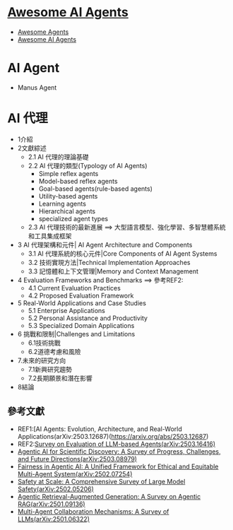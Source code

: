 # [Awesome AI Agents](Awesome_AI_Agents.md)
- [Awesome Agents](https://github.com/kyrolabs/awesome-agents)
- [Awesome AI Agents](https://github.com/e2b-dev/awesome-ai-agents)
# AI Agent
- Manus Agent
# AI 代理
- 1介紹
- 2文獻綜述
  - 2.1 AI 代理的理論基礎
  - 2.2 AI 代理的類型(Typology of AI Agents)
    - Simple reflex agents
    - Model-based reflex agents
    - Goal-based agents(rule-based agents)
    - Utility-based agents
    - Learning agents
    - Hierarchical agents
    - specialized agent types 
  - 2.3 AI 代理技術的最新進展 ==> 大型語言模型、強化學習、多智慧體系統和工具集成框架
- 3 AI 代理架構和元件| AI Agent Architecture and Components
  - 3.1 AI 代理系統的核心元件|Core Components of AI Agent Systems
  - 3.2 技術實現方法|Technical Implementation Approaches
  - 3.3 記憶體和上下文管理|Memory and Context Management
- 4 Evaluation Frameworks and Benchmarks ==> 參考REF2:
  - 4.1 Current Evaluation Practices
  - 4.2 Proposed Evaluation Framework
- 5 Real-World Applications and Case Studies
  - 5.1 Enterprise Applications
  - 5.2 Personal Assistance and Productivity
  - 5.3 Specialized Domain Applications
- 6 挑戰和限制|Challenges and Limitations
  - 6.1技術挑戰
  - 6.2道德考慮和風險
- 7.未來的研究方向
  - 7.1新興研究趨勢
  - 7.2長期願景和潛在影響
- 8結論
## 參考文獻
- REF1:[AI Agents: Evolution, Architecture, and Real-World Applications(arXiv:2503.12687)(https://arxiv.org/abs/2503.12687)
- REF2:[Survey on Evaluation of LLM-based Agents(arXiv:2503.16416)](https://arxiv.org/abs/2503.16416)
- [Agentic AI for Scientific Discovery: A Survey of Progress, Challenges, and Future Directions(arXiv:2503.08979)](https://arxiv.org/abs/2503.08979)
- [Fairness in Agentic AI: A Unified Framework for Ethical and Equitable Multi-Agent System(arXiv:2502.07254)](https://arxiv.org/abs/2502.07254)
- [Safety at Scale: A Comprehensive Survey of Large Model Safety(arXiv:2502.05206)](https://arxiv.org/abs/2502.05206)
- [Agentic Retrieval-Augmented Generation: A Survey on Agentic RAG(arXiv:2501.09136)](https://arxiv.org/abs/2501.09136)
- [Multi-Agent Collaboration Mechanisms: A Survey of LLMs(arXiv:2501.06322)](https://arxiv.org/abs/2501.06322)
